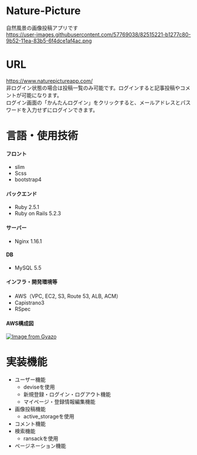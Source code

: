 # Nature-Picture
自然風景の画像投稿アプリです<br>
https://user-images.githubusercontent.com/57769038/82515221-b1277c80-9b52-11ea-83b5-6f4dce1af4ac.png

# URL
https://www.naturepictureapp.com/ <br>
非ログイン状態の場合は投稿一覧のみ可能です。ログインすると記事投稿やコメントが可能になります。<br>
ログイン画面の「かんたんログイン」をクリックすると、メールアドレスとパスワードを入力せずにログインできます。

# 言語・使用技術
#### フロント
- slim
- Scss
- bootstrap4

#### バックエンド
- Ruby 2.5.1
- Ruby on Rails 5.2.3

#### サーバー
- Nginx 1.16.1

#### DB
- MySQL 5.5

#### インフラ・開発環境等
- AWS（VPC, EC2, S3, Route 53, ALB, ACM）
- Capistrano3
- RSpec

#### AWS構成図
[![Image from Gyazo](https://i.gyazo.com/d589ba69eebf082b5ca05d36ef19b41e.png)](https://gyazo.com/d589ba69eebf082b5ca05d36ef19b41e)

# 実装機能
- ユーザー機能
  - deviseを使用
  - 新規登録・ログイン・ログアウト機能
  - マイページ・登録情報編集機能
- 画像投稿機能
  - active_storageを使用
- コメント機能
- 検索機能
  - ransackを使用
- ページネーション機能
